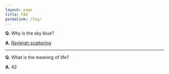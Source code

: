 ```yaml
---
layout: page
title: FAQ
permalink: /faq/
---
```


**Q.** Why is the sky blue?

**A.** [Rayleigh scattering](https://en.wikipedia.org/wiki/Rayleigh_scattering)
___
**Q.** What is the meaning of life?

**A.** 42

